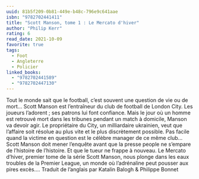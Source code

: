 ```yaml
---
uuid: 81b5f209-0b81-449e-b48c-796e9c641aae
isbn: "9782702441411"
title: "Scott Manson, tome 1 : Le Mercato d'hiver"
author: "Philip Kerr"
rating: 6
read_date: 2021-10-09
favorite: true
tags:
  - Foot
  - Angleterre
  - Policier
linked_books:
  - "9782702441589"
  - "9782702447130"
---
```


Tout le monde sait que le football, c’est souvent une question de vie ou de mort… Scott Manson est l’entraîneur du club de football de London City. Les joueurs l’adorent ; ses patrons lui font confiance. Mais le jour où un homme est retrouvé mort dans les tribunes pendant un match à domicile, Manson va devoir agir. Le propriétaire du City, un milliardaire ukrainien, veut que l’affaire soit résolue au plus vite et le plus discrètement possible. Pas facile quand la victime en question est le célèbre manager de ce même club… Scott Manson doit mener l’enquête avant que la presse people ne s’empare de l’histoire de l’histoire. Et que le tueur ne frappe à nouveau. Le Mercato d’hiver, premier tome de la série Scott Manson, nous plonge dans les eaux troubles de la Premier League, un monde où l’adrénaline peut pousser aux pires excès…. Traduit de l’anglais par Katalin Balogh & Philippe Bonnet
